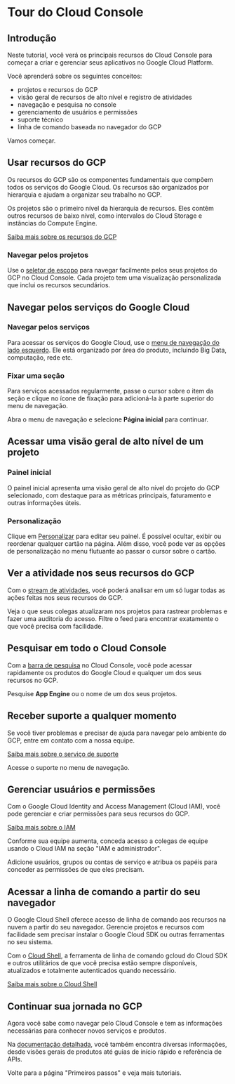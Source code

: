 # Tour do Cloud Console

<walkthrough-tutorial-duration duration="5"></walkthrough-tutorial-duration>

## Introdução

Neste tutorial, você verá os principais recursos do Cloud Console para começar a criar e gerenciar seus aplicativos no Google Cloud Platform.

Você aprenderá sobre os seguintes conceitos:

  *  projetos e recursos do GCP
  *  visão geral de recursos de alto nível e registro de atividades
  *  navegação e pesquisa no console
  *  gerenciamento de usuários e permissões
  *  suporte técnico
  *  linha de comando baseada no navegador do GCP

Vamos começar.

## Usar recursos do GCP

Os recursos do GCP são os componentes fundamentais que compõem todos os serviços do Google Cloud. Os recursos são organizados por hierarquia e ajudam a organizar seu trabalho no GCP.

Os projetos são o primeiro nível da hierarquia de recursos. Eles contêm outros recursos de baixo nível, como intervalos do Cloud Storage e instâncias do Compute Engine.

[Saiba mais sobre os recursos do GCP][gcp-resources]

### Navegar pelos projetos

Use o [seletor de escopo][spotlight-project-select] para navegar facilmente pelos seus projetos do GCP no Cloud Console. Cada projeto tem uma visualização personalizada que inclui os recursos secundários.

<walkthrough-project-setup></walkthrough-project-setup>

## Navegar pelos serviços do Google Cloud

### Navegar pelos serviços

Para acessar os serviços do Google Cloud, use o [menu de navegação do lado esquerdo][spotlight-console-menu]. Ele está organizado por área do produto, incluindo Big Data, computação, rede etc.

### Fixar uma seção

Para serviços acessados regularmente, passe o cursor sobre o item da seção e clique no ícone de fixação para adicioná-la à parte superior do menu de navegação.

Abra o menu de navegação e selecione **Página inicial** para continuar.

<walkthrough-menu-navigation sectionid="HOME_SECTION"></walkthrough-menu-navigation>

## Acessar uma visão geral de alto nível de um projeto

### Painel inicial

O painel inicial apresenta uma visão geral de alto nível do projeto do GCP selecionado, com destaque para as métricas principais, faturamento e outras informações úteis.

### Personalização

Clique em [Personalizar][spotlight-customize-dashboard] para editar seu painel.
É possível ocultar, exibir ou reordenar qualquer cartão na página. Além disso, você pode ver as opções de personalização no menu flutuante ao passar o cursor sobre o cartão.

## Ver a atividade nos seus recursos do GCP

Com o [stream de atividades][spotlight-activity-stream], você poderá analisar em um só lugar todas as ações feitas nos seus recursos do GCP.

Veja o que seus colegas atualizaram nos projetos para rastrear problemas e fazer uma auditoria do acesso. Filtre o feed para encontrar exatamente o que você precisa com facilidade.

## Pesquisar em todo o Cloud Console

Com a [barra de pesquisa][spotlight-search-bar] no Cloud Console, você pode acessar rapidamente os produtos do Google Cloud e qualquer um dos seus recursos no GCP.

Pesquise **App Engine** ou o nome de um dos seus projetos.

## Receber suporte a qualquer momento

Se você tiver problemas e precisar de ajuda para navegar pelo ambiente do GCP, entre em contato com a nossa equipe.

[Saiba mais sobre o serviço de suporte](http://cloud.google.com/support)

Acesse o suporte no menu de navegação.

<walkthrough-menu-navigation sectionid="SUPPORT_SECTION"></walkthrough-menu-navigation>

## Gerenciar usuários e permissões

Com o Google Cloud Identity and Access Management (Cloud IAM), você pode gerenciar e criar permissões para seus recursos do GCP.

[Saiba mais sobre o IAM](https://cloud.google.com/iam/docs/)

Conforme sua equipe aumenta, conceda acesso a colegas de equipe usando o Cloud IAM na seção "IAM e administrador".

Adicione usuários, grupos ou contas de serviço e atribua os papéis para conceder as permissões de que eles precisam.

<walkthrough-menu-navigation sectionid="IAM_ADMIN_SECTION"></walkthrough-menu-navigation>

## Acessar a linha de comando a partir do seu navegador

O Google Cloud Shell oferece acesso de linha de comando aos recursos na nuvem a partir do seu navegador. Gerencie projetos e recursos com facilidade sem precisar instalar o Google Cloud SDK ou outras ferramentas no seu sistema.

Com o <walkthrough-cloud-shell-icon></walkthrough-cloud-shell-icon>[Cloud Shell][spotlight-open-devshell], a ferramenta de linha de comando gcloud do Cloud SDK e outros utilitários de que você precisa estão sempre disponíveis, atualizados e totalmente autenticados quando necessário.

[Saiba mais sobre o Cloud Shell](https://cloud.google.com/shell/)

## Continuar sua jornada no GCP

<walkthrough-conclusion-trophy></walkthrough-conclusion-trophy>

Agora você sabe como navegar pelo Cloud Console e tem as informações necessárias para conhecer novos serviços e produtos.

Na [documentação detalhada](https://cloud.google.com/docs/), você também encontra diversas informações, desde visões gerais de produtos até guias de início rápido e referência de APIs.

Volte para a página "Primeiros passos" e veja mais tutoriais.
<walkthrough-menu-navigation sectionid="ONBOARDING_SECTION"></walkthrough-menu-navigation>

[gcp-resources]: https://cloud.google.com/resource-manager/docs/cloud-platform-resource-hierarchy
[spotlight-activity-stream]: walkthrough://spotlight-pointer?cssSelector=.mat-tab-link:nth-of-type(2)
[spotlight-console-menu]: walkthrough://spotlight-pointer?spotlightId=console-nav-menu
[spotlight-customize-dashboard]: walkthrough://spotlight-pointer?cssSelector=.cfc-customize-button
[spotlight-open-devshell]: walkthrough://spotlight-pointer?spotlightId=devshell-activate-button
[spotlight-project-select]: walkthrough://spotlight-pointer?spotlightId=purview-switcher
[spotlight-search-bar]: walkthrough://spotlight-pointer?cssSelector=.p6n-search-bar,.pcc-platform-bar-search-bar
